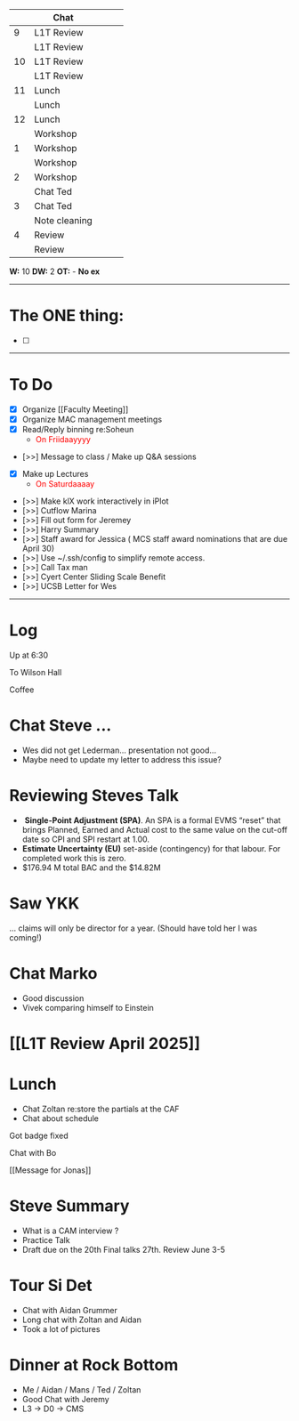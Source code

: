 
|     | Chat          |     |     |     |
| --- | ------------- | --- | --- | --- |
| 9   | L1T Review    |     |     |     |
|     | L1T Review    |     |     |     |
| 10  | L1T Review    |     |     |     |
|     | L1T Review    |     |     |     |
| 11  | Lunch         |     |     |     |
|     | Lunch         |     |     |     |
| 12  | Lunch         |     |     |     |
|     | Workshop      |     |     |     |
| 1   | Workshop      |     |     |     |
|     | Workshop      |     |     |     |
| 2   | Workshop      |     |     |     |
|     | Chat  Ted     |     |     |     |
| 3   | Chat  Ted     |     |     |     |
|     | Note cleaning |     |     |     |
| 4   | Review        |     |     |     |
|     | Review        |     |     |     |

**W:** 10 
**DW:** 2
**OT:** -
**No ex**

---
# The ONE thing: 
- [ ] 

---
# To Do

- [x] Organize [[Faculty Meeting]]
- [x] Organize MAC management meetings
- [x] Read/Reply binning re:Soheun
	- <font color=red > On Friidaayyyy </font>
- [>>] Message to class / Make up Q&A sessions
- [x] Make up Lectures  
	- <font color=red> On Saturdaaaay </font>
- [>>] Make klX work interactively in iPlot
- [>>] Cutflow Marina
- [>>] Fill out form for Jeremey
- [>>] Harry Summary 
- [>>]  Staff award for Jessica ( MCS staff award nominations that are due April 30)
- [>>] Use ~/.ssh/config to simplify remote access.
- [>>] Call Tax man
- [>>] Cyert Center Sliding Scale Benefit 
- [>>] UCSB Letter for Wes

---

# Log

Up at 6:30

To Wilson Hall

Coffee

# Chat Steve ... 
- Wes did not get Lederman... presentation not good...
- Maybe need to update my letter to address this issue?


# Reviewing Steves Talk
-  **Single-Point Adjustment (SPA)**. An SPA is a formal EVMS “reset” that brings Planned, Earned and Actual cost to the same value on the cut-off date so CPI and SPI restart at 1.00.
- **Estimate Uncertainty (EU)** set-aside (contingency) for that labour. For completed work this is zero.
- $176.94 M total BAC and the $14.82M


# Saw YKK
... claims will only be director for a year.
(Should have told her I was coming!)

# Chat Marko
- Good discussion
- Vivek comparing himself to Einstein


# [[L1T Review April 2025]]


# Lunch
- Chat Zoltan re:store the partials at the CAF 
- Chat about schedule

Got badge fixed

Chat with Bo

[[Message for Jonas]]

# Steve Summary
- What is a CAM interview ?
- Practice Talk
- Draft due on the 20th Final talks 27th. Review June 3-5


# Tour Si Det
- Chat with Aidan Grummer
- Long chat with Zoltan and Aidan 
- Took a lot of pictures

# Dinner at Rock Bottom
-  Me / Aidan / Mans / Ted / Zoltan
- Good Chat with Jeremy 
- L3 -> D0 -> CMS
